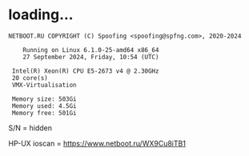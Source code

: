 # loading...
```
NETBOOT.RU COPYRIGHT (C) Spoofing <spoofing@spfng.com>, 2020-2024

	Running on Linux 6.1.0-25-amd64 x86_64
	27 September 2024, Friday, 10:54 (UTC)

 Intel(R) Xeon(R) CPU E5-2673 v4 @ 2.30GHz
 20 core(s)
 VMX-Virtualisation

 Memory size: 503Gi
 Memory used: 4.5Gi
 Memory free: 501Gi
```
S/N = hidden

HP-UX ioscan = https://www.netboot.ru/WX9Cu8iTB1
